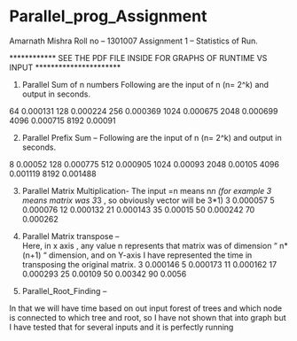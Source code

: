 # Parallel_prog_Assignment
Amarnath Mishra
Roll no – 1301007
Assignment 1 – Statistics of Run.

************  SEE THE PDF FILE INSIDE FOR GRAPHS OF RUNTIME VS INPUT **********************

1.	Parallel Sum of n numbers
Following are the input of n (n= 2^k) and output in seconds.

64	0.000131
128	0.000224
256	0.000369
1024	0.000675
2048	0.000699
4096	0.000715
8192	0.00091


 

2.	Parallel Prefix Sum –
Following are the input of n (n= 2^k) and output in seconds.

						
8	0.00052
128	0.000775
512	0.000905
1024	0.00093
2048	0.00105
4096	0.001119
8192	0.001488

 

3.	Parallel Matrix Multiplication-
The input =n means n*n (for example 3 means matrix was 3*3 , so obviously vector will be 3*1)
3	0.000057
5	0.000076
12	0.000132
21	0.000143
35	0.00015
50	0.000242
70	0.000262
	
    

	
4.	Parallel Matrix transpose –   
Here, in x axis , any value n represents that  matrix was of dimension “ n*(n+1) “ dimension, and on Y-axis I have represented the time in transposing the original matrix.
3	0.000146
5	0.000173
11	0.000162
17	0.000293
25	0.00109
50	0.00342
90	0.0056
 




5.	Parallel_Root_Finding –

In that we will have time based on out input forest of trees and which node is connected to which tree and root, so I have not shown that into graph but I have tested that for several inputs and it is perfectly running 
